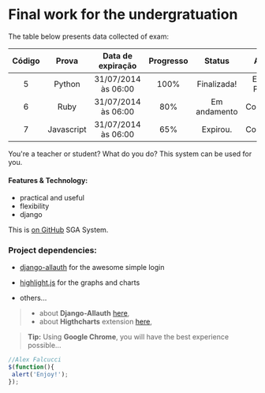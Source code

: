 # Final work for the undergratuation

The table below presents data collected of exam:

| Código  | Prova  | Data de expiração | Progresso | Status | Ação |Resultado|
| :------------: |:---------------:|:-----:|:-----:|:-----: |:-----:|:-----:
| 5   | Python     | 31/07/2014 às 06:00 |100%| Finalizada! |Enviar Prova|100%|
| 6   | Ruby       | 31/07/2014 às 06:00 |80% |Em andamento |Continuar|80%|
| 7   | Javascript | 31/07/2014 às 06:00 |65%| Expirou.     |Continuar|50%|

You're a teacher or student? What do you do? This system can be used for you.

#### Features & Technology:

 * practical and useful
 * flexibility 
 * django

This is [on GitHub](https://github.com/SGA-SYSTEM/sgasystem) SGA System.

### Project dependencies:

 * [django-allauth](https://readthedocs.org/projects/django-allauth/) for the awesome simple login
 * [highlight.js](http://softwaremaniacs.org/soft/highlight/en/) for the graphs and charts

 * others...
 
 > - about **Django-Allauth** [here][2],
> - about **Higthcharts** extension [here][3],

> **Tip:** Using **Google Chrome**, you will have the best experience possible...
 
 ```javascript
//Alex Falcucci
$(function(){
  alert('Enjoy!');
});
```

[2]: https://readthedocs.org/projects/django-allauth/
[3]: http://softwaremaniacs.org/soft/highlight/en/
